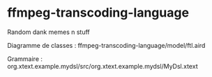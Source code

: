 # ffmpeg-transcoding-language

Random dank memes n stuff



Diagramme de classes : ffmpeg-transcoding-language/model/ftl.aird

Grammaire : org.xtext.example.mydsl/src/org.xtext.example.mydsl/MyDsl.xtext

